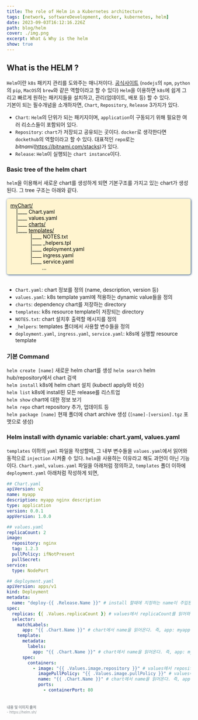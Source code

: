 ```yaml
---
title: The role of Helm in a Kubernetes architecture
tags: [network, softwareDevelopment, docker, kubernetes, helm]
date: 2023-09-03T16:12:16.226Z
path: blog/helm
cover: ./img.png
excerpt: What & Why is the helm
show: true
---
```


## What is the HELM ?

`Helm`이란 `k8s` 패키지 관리를 도와주는 매니저이다. <a href='https://helm.sh/' target="_blank" rel="noopener noreferrer">공식사이트</a> (`nodejs`의 `npm`, `python`의 `pip`, `MacOS`의 `brew`와 같은 역할이라고 할 수 있다) `Helm`을 이용하면 `k8s`에 쉽게 그리고 빠르게 원하는 패키지들을 설치하고, 관리(업데이트, 배포 등) 할 수 있다.  
기본이 되는 필수개념을 소개하자면, `Chart`, `Repository`, `Release` 3가지가 있다. 

- `Chart`: `Helm`의 단위가 되는 패키지이며, `application`이 구동되기 위해 필요한 여러 리소스들이 포함되어 있다.
- `Repository`: `chart`가 저장되고 공유되는 곳이다. `docker`로 생각한다면 `dockethub`의 역할이라고 할 수 있다. 대표적인 `repo`로는 <i>bitnami</i>(https://bitnami.com/stacks)가 있다. 
- `Release`: `Helm`이 실행되는 `chart instance`이다. 

### Basic tree of the helm chart 
`helm`을 이용해서 새로운 chart를 생성하게 되면 기본구조를 가지고 있는 chart가 생성된다. 그 tree 구조는 아래와 같다.

<div style="padding:10px;background:#fff4cf;color:black;border-radius:5px;box-shadow: 1px 1px 5px #0e3767">
<u>myChart/</u><br/>
&nbsp;&nbsp;&nbsp;&nbsp;|____ Chart.yaml<br/>  
&nbsp;&nbsp;&nbsp;&nbsp;|____ values.yaml<br/>  
&nbsp;&nbsp;&nbsp;&nbsp;|____ <u>charts/</u><br/>  
&nbsp;&nbsp;&nbsp;&nbsp;|____ <u>templates/</u><br/>  
&nbsp;&nbsp;&nbsp;&nbsp;&nbsp;&nbsp;&nbsp;&nbsp;&nbsp;&nbsp;&nbsp;&nbsp;&nbsp;&nbsp;|____ NOTES.txt<br/>  
&nbsp;&nbsp;&nbsp;&nbsp;&nbsp;&nbsp;&nbsp;&nbsp;&nbsp;&nbsp;&nbsp;&nbsp;&nbsp;&nbsp;|____ _helpers.tpl<br/>  
&nbsp;&nbsp;&nbsp;&nbsp;&nbsp;&nbsp;&nbsp;&nbsp;&nbsp;&nbsp;&nbsp;&nbsp;&nbsp;&nbsp;|____ deployment.yaml<br/>  
&nbsp;&nbsp;&nbsp;&nbsp;&nbsp;&nbsp;&nbsp;&nbsp;&nbsp;&nbsp;&nbsp;&nbsp;&nbsp;&nbsp;|____ ingress.yaml<br/>  
&nbsp;&nbsp;&nbsp;&nbsp;&nbsp;&nbsp;&nbsp;&nbsp;&nbsp;&nbsp;&nbsp;&nbsp;&nbsp;&nbsp;|____ service.yaml<br/>
&nbsp;&nbsp;&nbsp;&nbsp;&nbsp;&nbsp;&nbsp;&nbsp;&nbsp;&nbsp;&nbsp;&nbsp;&nbsp;&nbsp;&nbsp;&nbsp;&nbsp;&nbsp;&nbsp;&nbsp;&nbsp;&nbsp;...
</div><br/>

- `Chart.yaml`: chart 정보를 정의 (name, description, version 등)
- `values.yaml`: k8s template yaml에 적용하는 dynamic value들을 정의
- `charts`: dependency chart를 저장하는 directory
- `templates`: k8s resource template이 저장되는 directory
- `NOTES.txt`: chart 설치후 출력할 메시지를 정의
- `_helpers`: templates 폴더에서 사용할 변수들을 정의
- `deployment.yaml`, `ingress.yaml`, `service.yaml`: k8s에 실행할 resource template


### 기본 Command

`helm create [name]` 새로운 helm chart를 생성
`helm search` helm hub/repository에서 chart 검색  
`helm install` k8s에 helm chart 설치 (kubectl apply와 비슷)  
`helm list` k8s에 install된 모든 release를 리스트업  
`helm show` chart에 대한 정보 보기  
`helm repo` chart repository 추가, 업데이트 등  
`helm package [name]` 현재 폴더에 chart archive 생성 (`[name]-[version].tgz` 포맷으로 생성)  

### Helm install with dynamic variable: chart.yaml, values.yaml
`templates` 이하의 `yaml` 파일을 작성할때, 그 내부 변수들을 `values.yaml`에서 읽어와 동적으로 `injection` 시켜줄 수 있다. `helm`을 사용하는 이유라고 해도 과언이 아닌 기능이다.
`Chart.yaml`, `values.yaml` 파일을 아래처럼 정의하고, `templates` 폴더 이하에 `deployment.yaml` 아래처럼 작성하게 되면,  

```yaml
## Chart.yaml
apiVersion: v2
name: myapp
description: myapp nginx description
type: application
version: 0.0.1
appVersion: 1.0.0
```

```yaml
## values.yaml
replicaCount: 2
image:
  repository: nginx
  tag: 1.2.3
  pullPolicy: ifNotPresent
  pullSecret:
service:
  type: NodePort
```

```yaml
## deployment.yaml
apiVersion: apps/v1
kind: Deployment
metadata:
  name: "deploy-{{ .Release.Name }}" # install 할때에 지정하는 name이 주입된다.
spec:
  replicas: {{ .Values.replicaCount }} # values에서 replicaCount를 읽어와 replicas: 2 로 생성된다.
  selector:
    matchLabels:
      app: "{{ .Chart.Name }}" # chart에서 name을 읽어온다. 즉, app: myapp
    template:
      metadata:
        labels:
          app: "{{ .Chart.Name }}" # chart에서 name을 읽어온다. 즉, app: myapp
      spec:
        containers:
          - image: "{{ .Values.image.repository }}" # values에서 repository을 읽어온다. 즉, image: nginx
            imagePullPolicy: "{{ .Values.image.pullPolicy }}" # values에서 pullPolicy을 읽어온다. 즉, imagePullPolicy: ifNotPresent
            name: "{{ .Chart.Name }}" # chart에서 name을 읽어온다. 즉, app: myapp
            ports:
              - containerPort: 80
```



<br/>
<div style="font-size:10px;color:#8b9196;word-break: break-all"><b>내용 및 이미지 출처</b><br/>
- https://helm.sh/<br/>
</div>

